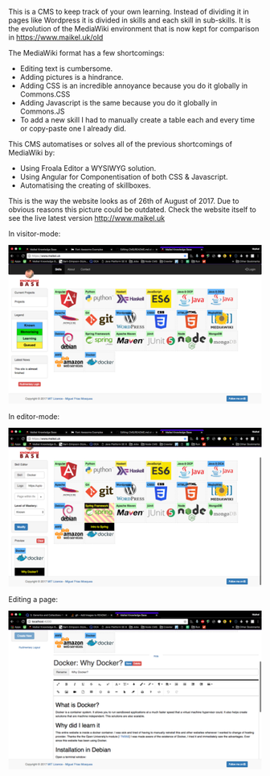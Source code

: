 This is a CMS to keep track of your own learning. Instead of dividing it in pages like Wordpress it is divided in skills and each skill in sub-skills. 
It is the evolution of the MediaWiki environment that is now kept for comparison in https://www.maikel.uk/old 

The MediaWiki format has a few shortcomings:
* Editing text is cumbersome.  
* Adding pictures is a hindrance.  
* Adding CSS is an incredible annoyance because you do it globally in Commons.CSS
* Adding Javascript is the same because you do it globally in Commons.JS
* To add a new skill I had to manually create a table each and every time or copy-paste one I already did. 

This CMS automatises or solves all of the previous shortcomings of MediaWiki by:
* Using Froala Editor a WYSIWYG solution. 
* Using Angular for Componentisation of both CSS & Javascript. 
* Automatising the creating of skillboxes. 

This is the way the website looks as of 26th of August of 2017. Due to obvious reasons this picture could be outdated. Check the website itself to see the live latest version http://www.maikel.uk

In visitor-mode:

![In visitor-mode](images/visitor.png)

In editor-mode:

![In editor-mode](images/editor.png)

Editing a page:

![Editing a page](images/editPage.png)


